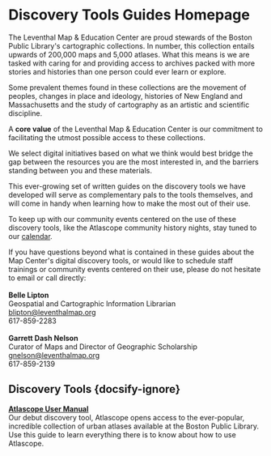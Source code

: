 # Discovery Tools Guides Homepage

The Leventhal Map & Education Center are proud stewards of the Boston Public Library's cartographic collections.
In number, this collection entails upwards of 200,000 maps and 5,000 atlases. What this means is we are tasked with caring for and providing access to archives 
packed with more stories and histories than one person could ever learn or explore. 

Some prevalent themes found in these collections are the movement of peoples, changes in place and ideology,
histories of New England and Massachusetts and the study of cartography as an artistic and scientific discipline.

A **core value** of the Leventhal Map & Education Center is our commitment to facilitating the utmost possible access to these collections.

We select digital initiatives based on what we think would best bridge the gap between the resources you are the most 
interested in, and the barriers standing between you and these materials.

This ever-growing set of written guides on the discovery tools we have developed will serve as complementary pals to the tools themselves, and will come in handy when learning how to make the most out of their use.

To keep up with our community events centered on the use of these discovery tools, like the Atlascope community history nights, stay tuned to our [calendar](https://www.leventhalmap.org/calendar "calendar").

If you have questions beyond what is contained in these guides about the Map Center's digital discovery tools, or would
like to schedule staff trainings or community events centered on their use, please do not hesitate to email or call directly:
<br>
<br>
**Belle Lipton** <br>
Geospatial and Cartographic Information Librarian <br> 
blipton@leventhalmap.org<br>
617-859-2283 
<br>
<br>
**Garrett Dash Nelson**<br>
Curator of Maps and Director of Geographic Scholarship<br>
gnelson@leventhalmap.org<br>
617-859-2139

## Discovery Tools {docsify-ignore}

**[Atlascope User Manual](https://geoservices.leventhalmap.org/docs/#/discovery-tools/atlascope "Atlascope")** <br>
Our debut discovery tool, Atlascope opens access to the ever-popular, incredible collection of urban atlases available at the Boston Public Library. Use this guide to learn everything there is to know about how to use Atlascope.

